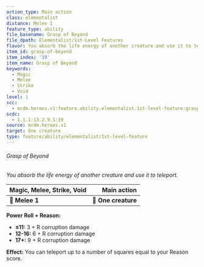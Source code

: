 ```yaml
---
action_type: Main action
class: elementalist
distance: Melee 1
feature_type: ability
file_basename: Grasp of Beyond
file_dpath: Elementalist/1st-Level Features
flavor: You absorb the life energy of another creature and use it to teleport.
item_id: grasp-of-beyond
item_index: '19'
item_name: Grasp of Beyond
keywords:
  - Magic
  - Melee
  - Strike
  - Void
level: 1
scc:
  - mcdm.heroes.v1:feature.ability.elementalist.1st-level-feature:grasp-of-beyond
scdc:
  - 1.1.1:13.2.9.1:19
source: mcdm.heroes.v1
target: One creature
type: feature/ability/elementalist/1st-level-feature
---
```


###### Grasp of Beyond

*You absorb the life energy of another creature and use it to teleport.*

| **Magic, Melee, Strike, Void** |     **Main action** |
| ------------------------------ | ------------------: |
| **📏 Melee 1**                 | **🎯 One creature** |

**Power Roll + Reason:**

- **≤11:** 3 + R corruption damage
- **12-16:** 6 + R corruption damage
- **17+:** 9 + R corruption damage

**Effect:** You can teleport up to a number of squares equal to your Reason score.
